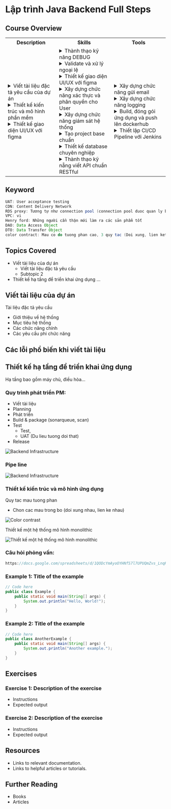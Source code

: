# Lập trình Java Backend Full Steps

## Course Overview

<table>
  <tr>
    <th>Description</th>
    <th>Skills</th>
    <th>Tools</th>
  </tr>
  <tr>
    <td>
    <details>
    <summary>Viết tài liệu đặc tả yêu cầu của dự án</summary>
    </details>
    <details>
    <summary>Thiết kế kiến trúc và mô hình phần mềm</summary>
    </details>
    <details>
    <summary>Thiết kế giao diện UI/UX với figma</summary>
    </details>
    </td>
    <td>
    <details>
    <summary>Thành thạo kỹ năng DEBUG</summary>
    </details>
    <details>
    <summary>Validate và xử lý ngoại lệ</summary>
    </details>
    <details>
    <summary>Thiết kế giao diện UI/UX với figma</summary>
    </details>
    <details>
    <summary>Xây dựng chức năng xác thực và phân quyền cho User</summary>
    </details>
    <details>
    <summary>Xây dựng chức năng giám sát hệ thống</summary>
    </details>
          <details>
        <summary>Tạo project base chuẩn</summary>
      </details>
      <details>
        <summary>Thiết kế database chuyên nghiệp</summary>
      </details>
      <details>
        <summary>Thành thạo kỹ nẵng viết API chuẩn RESTful</summary>
      </details>
    </td>
    <td>
      <details>
        <summary>Xây dựng chức năng gửi email</summary>
      </details>
      <details>
        <summary>Xây dựng chức năng logging</summary>
      </details>
      <details>
        <summary>Build, đóng gói ứng dụng và push lên dockerhub</summary>
      </details>
      <details>
        <summary>Thiết lập CI/CD Pipeline với Jenkins</summary>
      </details>
    </td>
  </tr>
</table>

## Keyword
```java
UAT: User acceptance testing
CDN: Content Delivery Network
RDS proxy: Tương tự như connection pool (connection pool duoc quan ly boi ung dung, cai RDS nằm giữa nhiều ứng dụng có thể sử dụng được.)
VPC: vi
Henry ford: Những người cần thận mới làm ra các sản phẩm tốt
DAO: Data Access Object
DTO: Data Transfer Object
color contract: Mau co do tuong phan cao, 3 quy tac (Doi xung, lien ket, dong mau), clip 4
```

## Topics Covered

- Viết tài liệu của dự án
  - Viết tài liệu đặc tả yêu cầu
  - Subtopic 2
- Thiết kế hạ tầng để triển khai ứng dụng
  ...

## Viết tài liệu của dự án

Tài liệu đặc tả yêu cầu

  - Giới thiệu về hệ thống
  - Mục tiêu hệ thống
  - Các chức năng chính
  - Các yêu cầu phi chức năng

## Các lỗi phổ biến khi viết tài liệu

## Thiết kế hạ tầng để triển khai ứng dụng
Hạ tầng bao  gồm máy chủ, điều hòa...
### Quy trình phát triển PM:
- Viết tài liệu
- Planning
- Phát triển
- Build & package (sonarqueue, scan)
- Test 
  - Test, 
  - UAT (Du lieu tuong doi that) 
- Release


![Backend Infrastructure](20250415_03_backend_infra.png)

### Pipe line

![Backend Infrastructure](20250415_02infrastructure.png)

### Thiết kế kiến trúc và mô hình ứng dụng

Quy tac mau tuong phan
- Chon cac mau trong bo (doi xung nhau, lien ke nhau)


![Color contrast](20250416_02_color_contrast.jpeg)


Thiết kế một hệ thống mô hình monolithic

![Thiết kế một hệ thống mô hình monolithic](20250416_03_BackendArchitecture.png)

### Câu hỏi phỏng vấn:
```java
https://docs.google.com/spreadsheets/d/1QODcYmAyoOYHNfS7l7UPUQmZvs_LnqK4/edit?gid=353894476#gid=353894476
```
### Example 1: Title of the example

```java
// Code here
public class Example {
    public static void main(String[] args) {
        System.out.println("Hello, World!");
    }
}
```

### Example 2: Title of the example

```java
// Code here
public class AnotherExample {
    public static void main(String[] args) {
        System.out.println("Another example.");
    }
}
```

## Exercises

### Exercise 1: Description of the exercise

- Instructions
- Expected output

### Exercise 2: Description of the exercise

- Instructions
- Expected output

## Resources

- Links to relevant documentation.
- Links to helpful articles or tutorials.

## Further Reading

- Books
- Articles

